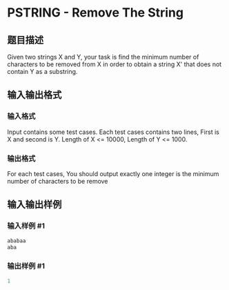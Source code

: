 # PSTRING - Remove The String

## 题目描述

 Given two strings X and Y, your task is find the minimum number of characters to be removed from X in order to obtain a string X' that does not contain Y as a substring.

## 输入输出格式

### 输入格式

 Input contains some test cases. Each test cases contains two lines, First is X and second is Y. Length of X <= 10000, Length of Y <= 1000.

### 输出格式

 For each test cases, You should output exactly one integer is the minimum number of characters to be remove

## 输入输出样例

### 输入样例 #1

```cpp
ababaa
aba
```


### 输出样例 #1

```cpp
1
```


